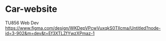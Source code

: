 # Car-website
TU856 Web Dev
https://www.figma.com/design/WKDepVPcwVuxqkS0TIlcma/Untitled?node-id=3-902&m=dev&t=Ef3XTLZfYwzXPmaz-1
